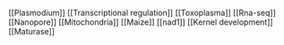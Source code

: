[[Plasmodium]]
[[Transcriptional regulation]]
[[Toxoplasma]]
[[Rna-seq]]
[[Nanopore]]
[[Mitochondria]]
[[Maize]]
[[nad1]]
[[Kernel development]]
[[Maturase]]
